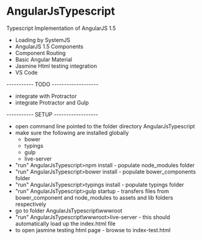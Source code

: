 # AngularJsTypescript
Typescript Implementation of AngularJS 1.5

* Loading by SystemJS
* AngularJS 1.5 Components
* Component Routing
* Basic Angular Material
* Jasmine Html testing integration
* VS Code

----------- TODO -------------------
* integrate with Protractor
* integrate Protractor and Gulp

----------- SETUP ------------------

* open command line pointed to the folder directory AngularJsTypescript
* make sure the following are installed globally
  * bower
  * typings
  * gulp
  * live-server
* "run" AngularJsTypescript>npm install - populate node_modules folder
* "run" AngularJsTypescript>bower install - populate bower_components folder 
* "run" AngularJsTypescript>typings install - populate typings folder
* "run" AngularJsTypescript>gulp startup - transfers files from bower_component and node_modules to assets and lib folders respectively
* go to folder AngularJsTypescript\wwwroot
* "run" AngularJsTypescript\wwwroot>live-server - this should automatically load up the index.html file
* to open jasmine testing html page - browse to index-test.html
